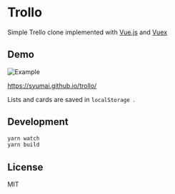# Trollo

Simple Trello clone implemented with [Vue.js](https://vuejs.org/) and [Vuex](https://vuex.vuejs.org)

## Demo

![Example](https://github.com/syumai/trollo/blob/master/images/example.gif)

https://syumai.github.io/trollo/

Lists and cards are saved in `localStorage `.

## Development

```sh
yarn watch
yarn build
```

## License

MIT

